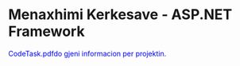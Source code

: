 <h1>Menaxhimi Kerkesave - ASP.NET Framework</h1>

<p style="color:blue" >CodeTask.pdfdo gjeni informacion per projektin.</p>

